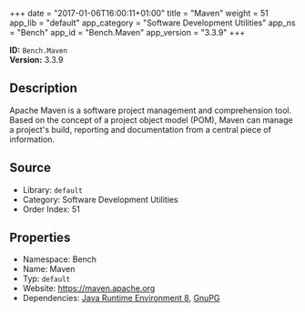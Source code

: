 ﻿+++
date = "2017-01-06T16:00:11+01:00"
title = "Maven"
weight = 51
app_lib = "default"
app_category = "Software Development Utilities"
app_ns = "Bench"
app_id = "Bench.Maven"
app_version = "3.3.9"
+++

**ID:** `Bench.Maven`  
**Version:** 3.3.9  
<!--more-->

## Description
Apache Maven is a software project management and comprehension tool.
Based on the concept of a project object model (POM), Maven can manage a project's build,
reporting and documentation from a central piece of information.

## Source

* Library: `default`
* Category: Software Development Utilities
* Order Index: 51

## Properties

* Namespace: Bench
* Name: Maven
* Typ: `default`
* Website: <https://maven.apache.org>
* Dependencies: [Java Runtime Environment 8](/app/Bench.JRE8), [GnuPG](/app/Bench.GnuPG)

